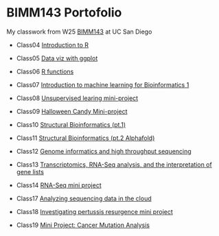 # BIMM143 Portofolio

My classwork from W25 [BIMM143](https://bioboot.github.io/bimm143_W25/) at UC San Diego

- Class04 [Introduction to R](https://htmlpreview.github.io/?https://raw.githubusercontent.com/LilyyHuynh/bimm143_github/refs/heads/main/bimm143class04/class4.html)

- Class05 [Data viz with ggplot](https://htmlpreview.github.io/?https://raw.githubusercontent.com/LilyyHuynh/bimm143_github/refs/heads/main/BIMM143class05/BIMM143_class5.html)

- Class06 [R functions](https://htmlpreview.github.io/?https://raw.githubusercontent.com/LilyyHuynh/bimm143_github/refs/heads/main/BIMM143class06/class06.html)

- Class07 [Introduction to machine learning for Bioinformatics 1](https://htmlpreview.github.io/?https://raw.githubusercontent.com/LilyyHuynh/bimm143_github/refs/heads/main/BIMM143class07/class07.html)

- Class08 [Unsupervised learing mini-project](https://htmlpreview.github.io/?https://raw.githubusercontent.com/LilyyHuynh/bimm143_github/refs/heads/main/BIMM143class08/class08.html)

- Class09 [Halloween Candy Mini-project](https://htmlpreview.github.io/?https://raw.githubusercontent.com/LilyyHuynh/bimm143_github/refs/heads/main/BIMM143class09/class09.html)

- Class10 [Structural Bioinformatics (pt.1)](https://htmlpreview.github.io/?https://raw.githubusercontent.com/LilyyHuynh/bimm143_github/refs/heads/main/BIMM143class10/class10.html)

- Class11 [Structural Bioinformatics (pt.2 Alphafold)](https://htmlpreview.github.io/?https://raw.githubusercontent.com/LilyyHuynh/bimm143_github/refs/heads/main/BIMM143class11/class11_alphafold_analysis.html)

- Class12 [Genome informatics and high throughput sequencing](https://htmlpreview.github.io/?https://raw.githubusercontent.com/LilyyHuynh/bimm143_github/refs/heads/main/bimm143class12/class12.html)

- Class13 [Transcriptomics, RNA-Seq analysis, and the interpretation of gene lists](https://htmlpreview.github.io/?https://raw.githubusercontent.com/LilyyHuynh/bimm143_github/refs/heads/main/bimm143class13/class13.html)

- Class14 [RNA-Seq mini project](https://htmlpreview.github.io/?https://raw.githubusercontent.com/LilyyHuynh/bimm143_github/refs/heads/main/bimm143class14/class14.html)

- Class17 [Analyzing sequencing data in the cloud](https://htmlpreview.github.io/?https://raw.githubusercontent.com/LilyyHuynh/bimm143_github/refs/heads/main/BIMM143class17/bimm143class17.html)

- Class18 [Investigating pertussis resurgence mini project](https://htmlpreview.github.io/?https://raw.githubusercontent.com/LilyyHuynh/bimm143_github/refs/heads/main/bimm143class18/class18.html)

- Class19 [Mini Project: Cancer Mutation Analysis](https://github.com/LilyyHuynh/bimm143_github/blob/main/BIMM143class19/lab19.pdf)


